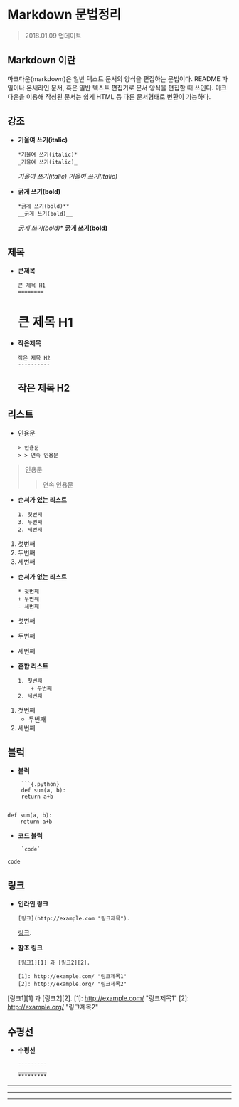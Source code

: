 # Markdown 문법정리
> 2018.01.09 업데이트

## Markdown 이란

마크다운(markdown)은 일반 텍스트 문서의 양식을 편집하는 문법이다. README 파일이나 온새라인 문서, 혹은 일반 텍스트 편집기로 문서 양식을 편집할 때 쓰인다. 마크다운을 이용해 작성된 문서는 쉽게 HTML 등 다른 문서형태로 변환이 가능하다.

## 강조
* __기울여 쓰기(italic)__
    ```
    *기울여 쓰기(italic)*
    _기울여 쓰기(italic)_
    ```
    *기울여 쓰기(italic)*
    _기울여 쓰기(italic)_

* __굵게 쓰기(bold)__
    ```
    *굵게 쓰기(bold)**
    __굵게 쓰기(bold)__
    ```
    *굵게 쓰기(bold)**
    __굵게 쓰기(bold)__


## 제목
* __큰제목__
    ```
    큰 제목 H1
    ========
    ```
    큰 제목 H1
    ========

* __작은제목__
    ```
    작은 제목 H2
    ----------
    ```
    작은 제목 H2
    ----------

## 리스트
* 인용문
    ```
    > 인용문
    > > 연속 인용문 
    ```
> 인용문
> > 연속 인용문

* __순서가 있는 리스트__
    ```
    1. 첫번째
	3. 두번째
	2. 세번째
    ```

1. 첫번째
2. 두번째
3. 세번째 

* __순서가 없는 리스트__
    ```
    * 첫번째
	+ 두번째
	- 세번째
    ```

* 첫번째
+ 두번째
- 세번째 

* __혼합 리스트__
    ```
    1. 첫번째
		+ 두번째
	2. 세번째
    ```

1. 첫번째
	+ 두번째
2. 세번째 

## 블럭
* __블럭__
    ```
     ```{.python}
	 def sum(a, b):
     return a+b
	 ```
    ```
```{.python}
def sum(a, b):
    return a+b
```

* __코드 블럭__
    ```
     `code`
    ```
`code`

## 링크
* __인라인 링크__
	```
	[링크](http://example.com "링크제목").
	```
	[링크](http://example.com "링크제목").

* __참조 링크__
	```
	[링크1][1] 과 [링크2][2].

	[1]: http://example.com/ "링크제목1"
	[2]: http://example.org/ "링크제목2"
	```
[링크1][1] 과 [링크2][2].
[1]: http://example.com/ "링크제목1"
[2]: http://example.org/ "링크제목2"

## 수평선
* __수평선__
	```
	---------
	_________
	*********
	```

---------
_________
*********